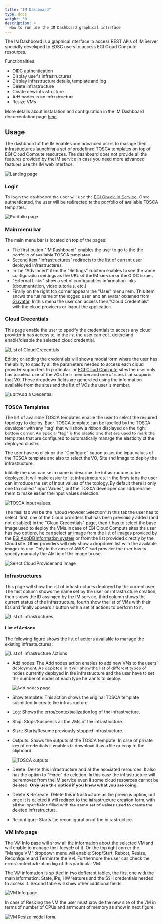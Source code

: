 ```yaml
---
title: "IM Dashboard"
type: docs
weight: 30
description: >
  How to run use the IM Dashboard graphical interface
---
```


The IM Dashboard is a graphical interface to access REST APIs of IM Server
specially developed to EOSC users to access EGI Cloud Compute resources.

Functionalities:

- OIDC authentication
- Display user's infrastructures
- Display infrastructure details, template and log
- Delete infrastructure
- Create new infrastructure
- Add nodes to an infrastructure
- Resize VMs

More details about installation and configuration in the IM Dashboard documentation
page [here](https://imdocs.readthedocs.io/en/latest/dashboard.html).

## Usage

The dashbaord of the IM enables non advanced users to manage their infrastructures launching
a set of predefined TOSCA templates on top of EGI Cloud Compute resources. The dashboard does
not provide all the features provided by the IM service in case you need more advanced features
use the IM web interface.

![Landing page](dash_login.png)
 

### Login

To login the dashbaord the user will use the [EGI Check-in Service](../../check-in).
Once authenticated, the user will be redirected to the portfolio of available
TOSCA templates. 

![Portfolio page](dash_configure.png)

### Main menu bar

The main menu bar is located on top of the pages:

* The first button "IM Dashboard" enables the user to go to the the portfolio of available TOSCA templates.
* Second item "Infrastructures" redirects to the list of current user deployed infrastructures.
* In the "Advanced" item the "Settings" subitem enables to see the some configuration settings as the URL
  of the IM service or the OIDC issuer.
* "External Links" show a set of configurables information links (documentation, video tutorials, etc.)
* Finally on the right top corner appears the "User" menu item. This item shows the full name of the logged user,
  and an avatar obtained from [Gravatar](https://www.gravatar.com/). In this menu the user can access their 
  "Cloud Credentials" with the cloud providers or logout the application.

### Cloud Crecentials

This page enable the user to specify the credentials to access any cloud provider it has access to.
In the list the user can edit, delete and enable/disable the selected cloud credential.

![List of Cloud Crecentials](dash_cred_list.png)

Editing or adding the credentials will show a modal form where the user has the 
ability to specify all the parameters needed to access each cloud provider supported. In particular for
[EGI Cloud Compute](../../cloud-compute) sites the user only has to select one of
the VOs he is member and one of sites that supports that VO. These dropdown fields are 
generated using the information available from the sites and the list of VOs the user is member.

![Edit/Add a Crecential](dash_edit_cred.png)


### TOSCA Templates

The list of available TOSCA templates enable the user to select the required topology to deploy.
Each TOSCA template can be labelled by the TOSCA developer with any "tag" that will show a ribbon
displayed on the right bottom corner. An special "tag" is the elastic one that are used to mark the templates
that are configured to automatically manage the elasticity of the deployed cluster.

The user have to click on the "Configure" button to set the input values of the TOSCA template and 
also to select the VO, Site and Image to deploy the infrastructure.

Initially the user can set a name to describe the infrastructure to be deployed. It will make easier to list infrastructures.
In the firsts tabs the user can introduce the set of input values of the toplogy. By default there is only one tab
called "Input Values", but the TOSCA developer can add/rename them to make easier the input values selection.

![TOSCA input values.](dash_inputs.png)


The final tab will be the "Cloud Provider Selection".In this tab the user has to select: first, one of the Cloud providers that has been previously added (and not disabled) in the "Cloud Crecentials" page, then it has to select the base image used to deploy the VMs.In case of EGI Cloud Compute sites the user has two options, he can select an image from the list of images provided by the [EGI AppDB information system](https://appdb.egi.eu/) or from the list provided directly by the Cloud site.
Other providers will only show a dropdown list with the available images to use. Only in the case of AWS Cloud provider
the user has to specify manually the AMI id of the image to use.

![Select Cloud Provider and Image](dash_site.png)


### Infrastructures

This page will show the list of infrastructures deployed by the current user. The first column shows the name set
by the user on infrastructure creation, then shows the ID assinged by the IM service, third column shows the current
status of the infrastructure, fourth show the list of VMs with their IDs and finally appears a button with a set of
actions to perform to it.

![List of infrastructures.](dash_inf_list.png)

#### List of Actions

The following figure shows the list of actions available to manage the existing infrastructures:

![List of infrastructure Actions](dash_inf_actions.png)

* Add nodes: The Add nodes action enables to add new VMs to the users' deployment. As depicted in
  it will show the list of different types of nodes currently deployed in 
  the infrastructure and the user have to set the number of nodes of each type he wants to deploy.

   ![Add nodes page](dash_add_nodes.png)

* Show template: This action shows the original TOSCA template submitted to create the infrastructure.

* Log: Shows the error/contextualization log of the infrastructure.

* Stop: Stops/Suspends all the VMs of the infrastructure.

* Start: Starts/Resume previously stopped infrastructure.

* Outputs: Shows the outputs of the TOSCA template. In case of private key of credentials it enables to download it
  as a file or copy to the clipboard.

   ![TOSCA outputs](dash_outputs.png)

* Delete: Delete this infrastructure and all the asociated resources. It also has the option to "Force" de deletion.
  In this case the infrastructure will be removed from the IM service even if some cloud resources cannot be deleted.
  **Only use this option if you know what you are doing**.

* Delete & Recreate: Delete this infrastructure as the previous option, but once it is deleted it will redirect to the
  infrastructure creation form, with all the input fields filled with the same set of values used to create the deleted
  infrastructure.

* Reconfigure: Starts the reconfiguration of the infrastructure.

### VM Info page

The VM Info page will show all the information about the selected VM and will enable to manage the lifecycle of it.
On the top right corner the "Manage VM" dropdown menu will enable: Stop/Start, Reboot, Resize, Reconfigure and Terminate the VM.
Furthermore the user can check the error/contextualization log of this particular VM.

The VM infomation is splitted in two dofferent tables, the first one with the main information: State, IPs, HW features and
the SSH credentials needed to access it. Second table will show other additional fields.

![VM Info page](dash_vm_info.png)


In case of Resizing the VM the user must provide the new size of the VM in terms of number of CPUs and ammount of memory as show in next figure:

![VM Resize modal form.](dash_vm_resize.png)

